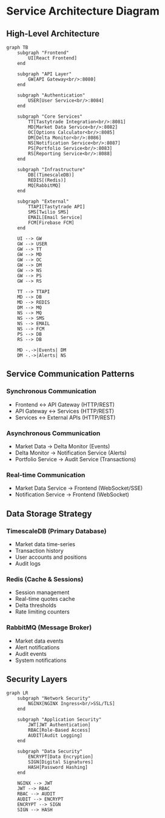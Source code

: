# Service Architecture Diagram

## High-Level Architecture

```mermaid
graph TB
    subgraph "Frontend"
        UI[React Frontend]
    end
    
    subgraph "API Layer"
        GW[API Gateway<br/>:8080]
    end
    
    subgraph "Authentication"
        USER[User Service<br/>:8084]
    end
    
    subgraph "Core Services"
        TT[Tastytrade Integration<br/>:8081]
        MD[Market Data Service<br/>:8082]
        OC[Options Calculator<br/>:8085]
        DM[Delta Monitor<br/>:8086]
        NS[Notification Service<br/>:8087]
        PS[Portfolio Service<br/>:8083]
        RS[Reporting Service<br/>:8088]
    end
    
    subgraph "Infrastructure"
        DB[(TimescaleDB)]
        REDIS[(Redis)]
        MQ[RabbitMQ]
    end
    
    subgraph "External"
        TTAPI[Tastytrade API]
        SMS[Twilio SMS]
        EMAIL[Email Service]
        FCM[Firebase FCM]
    end
    
    UI --> GW
    GW --> USER
    GW --> TT
    GW --> MD
    GW --> OC
    GW --> DM
    GW --> NS
    GW --> PS
    GW --> RS
    
    TT --> TTAPI
    MD --> DB
    MD --> REDIS
    DM --> MQ
    NS --> MQ
    NS --> SMS
    NS --> EMAIL
    NS --> FCM
    PS --> DB
    RS --> DB
    
    MD -.->|Events| DM
    DM -.->|Alerts| NS
```

## Service Communication Patterns

### Synchronous Communication
- Frontend ↔ API Gateway (HTTP/REST)
- API Gateway ↔ Services (HTTP/REST)
- Services ↔ External APIs (HTTP/REST)

### Asynchronous Communication
- Market Data → Delta Monitor (Events)
- Delta Monitor → Notification Service (Alerts)
- Portfolio Service → Audit Service (Transactions)

### Real-time Communication
- Market Data Service → Frontend (WebSocket/SSE)
- Notification Service → Frontend (WebSocket)

## Data Storage Strategy

### TimescaleDB (Primary Database)
- Market data time-series
- Transaction history
- User accounts and positions
- Audit logs

### Redis (Cache & Sessions)
- Session management
- Real-time quotes cache
- Delta thresholds
- Rate limiting counters

### RabbitMQ (Message Broker)
- Market data events
- Alert notifications
- Audit events
- System notifications

## Security Layers

```mermaid
graph LR
    subgraph "Network Security"
        NGINX[NGINX Ingress<br/>SSL/TLS]
    end
    
    subgraph "Application Security"
        JWT[JWT Authentication]
        RBAC[Role-Based Access]
        AUDIT[Audit Logging]
    end
    
    subgraph "Data Security"
        ENCRYPT[Data Encryption]
        SIGN[Digital Signatures]
        HASH[Password Hashing]
    end
    
    NGINX --> JWT
    JWT --> RBAC
    RBAC --> AUDIT
    AUDIT --> ENCRYPT
    ENCRYPT --> SIGN
    SIGN --> HASH
```